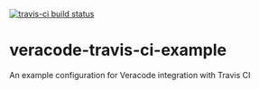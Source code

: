 [![travis-ci build status](https://travis-ci.org/ctcampbell/veracode-travis-ci-example.svg?branch=master)](https://travis-ci.org/ctcampbell/veracode-travis-ci-example)

# veracode-travis-ci-example
An example configuration for Veracode integration with Travis CI
